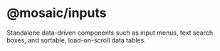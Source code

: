 # @mosaic/inputs

Standalone data-driven components such as input menus, text search boxes, and sortable, load-on-scroll data tables.
